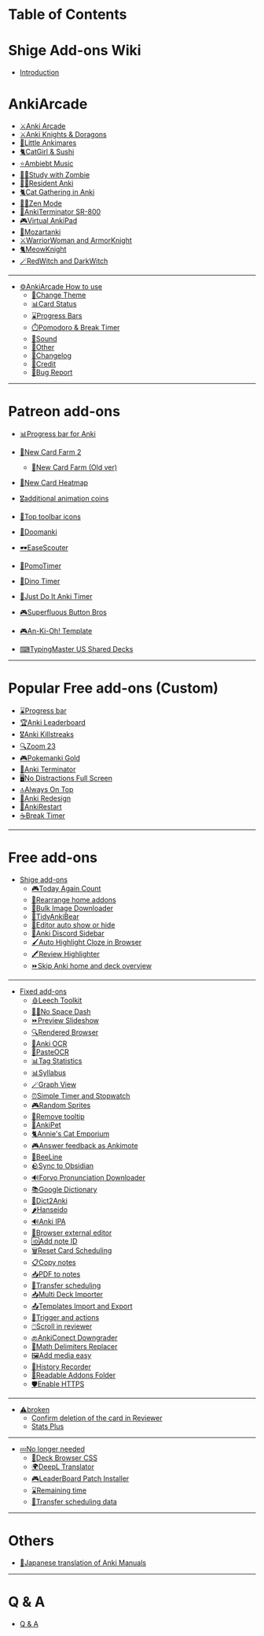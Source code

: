 # Table of Contents

# Shige Add-ons Wiki

- [Introduction](intro.md)

# AnkiArcade

- [⚔️️Anki Arcade](AnkiArcade/Home.md)
  <!-- - [🎮️Anki Arcade Themes](AnkiArcade/themes/00-index.md) -->
- [⚔️Anki Knights & Doragons](AnkiArcade/themes/01-anki-knights--doragons.md)
- [💎Little Ankimares](AnkiArcade/themes/02-little-ankimares.md)
- [🐈CatGirl & Sushi](AnkiArcade/themes/03-catgirl--sushi.md)
- [⭐Ambiebt Music](AnkiArcade/themes/04-ambiebt-music.md)
- [🧟‍♀Study with Zombie](AnkiArcade/themes/05-study-with-zombie.md)
- [🧟‍♀Resident Anki](AnkiArcade/themes/06-resident-anki.md)
- [🐈️Cat Gathering in Anki](AnkiArcade/themes/07-️cat-gathering-in-anki.md)
- [🧘‍♀️Zen Mode](AnkiArcade/themes/08-️zen-mode.md)
- [🤖AnkiTerminator SR-800](AnkiArcade/themes/09-ankiterminator-sr-800.md)
- [🎮Virtual AnkiPad](AnkiArcade/themes/10-virtual-ankipad.md)
- [🎵Mozartanki](AnkiArcade/themes/11-mozartanki.md)
- [⚔️WarriorWoman and ArmorKnight](AnkiArcade/themes/12-warriorwoman.md)
- [🐈MeowKnight](AnkiArcade/themes/13-meowknight.md)
- [🪄RedWitch and DarkWitch](AnkiArcade/themes/14-redwitch.md)

---
- [⚙️AnkiArcade How to use](AnkiArcade/how-to-use.md)
  - [🎨Change Theme](AnkiArcade/02.-Change-Theme.md)
  - [📊Card Status](AnkiArcade/03.-Card-status.md)
  - [⌛️Progress Bars](AnkiArcade/04.-Progress-Bars.md)
  - [⏱️Pomodoro & Break Timer](AnkiArcade/05.-Pomodoro-&-Break-Timer.md)
  - [🎵Sound](AnkiArcade/06.-Sound.md)
  - [📂Other](AnkiArcade/08.-Other.md)
  - [📝Changelog](AnkiArcade/09.-Changelog.md)
  - [💖Credit](AnkiArcade/98.-Credit.md)
  - [🚨Bug Report](AnkiArcade/99.-Bug-Report.md)

---
# Patreon add-ons
- [📊Progress bar for Anki](progress-bar-for-anki.md)
<!-- - [🌱New Card Farm](new-card-farm/new-card-farm.md) -->
- [🌱New Card Farm 2](new-card-farm/new-card-farm-02.md)
  - [🌱New Card Farm (Old ver)](new-card-farm/new-card-farm-01.md)

- [📅New Card Heatmap](new-card-heatmap.md)
- [🎖️additional animation coins](additional-animation-coins.md)
- [🎨Top toolbar icons](top-toolbar-icons.md)
- [🔫Doomanki](doomanki.md)
- [🕶️EaseScouter](easescouter.md)
- [🍅PomoTimer](pomotimer.md)<!--🟢-->
- [🦖Dino Timer](dino-timer.md)
- [🍅Just Do It Anki Timer](just-anki-timer.md)
- [🎮Superfluous Button Bros](superfluous-button-bros.md)

- [🎮An-Ki-Oh! Template](an-ki-oh.md)
- [⌨TypingMaster US Shared Decks](typingmaster-us-keyboard.md)

---

# Popular Free add-ons (Custom)
- [⌛️Progress bar](progress-bar.md)
- [🏆Anki Leaderboard](anki-leaderboard.md)
- [🎖️Anki Killstreaks](anki-killstreaks.md)
- [🔍Zoom 23](zoom-23.md)
- [🎮Pokemanki Gold](pokemanki-gold.md)
- [🤖Anki Terminator](AnkiTerminator/anki_terminator_00.md)
- [🖥️No Distractions Full Screen](no-distractions-full-screen.md)
- [🔝Always On Top](always-on-top.md)
- [🎨Anki Redesign](anki-redesign.md)
- [🔂AnkiRestart](ankirestart.md)
- [☕Break Timer](break-timer.md)

---

# Free add-ons

- [Shige add-ons]()
  - [🎮Today Again Count](today-again-count.md)
  - [📌Rearrange home addons](rearrange-home-addons.md)
  - [🦾Bulk Image Downloader](bulk-image-downloader.md)
  - [🐻TidyAnkiBear](tidyankibear.md)
  - [📝Editor auto show or hide](editor-auto-show-or-hide.md)
  - [📱Anki Discord Sidebar](anki-discord-sidebar.md)
  - [🖌️Auto Highlight Cloze in Browser](auto-highlight-cloze-in-browser.md)
  - [🖍️Review Highlighter](review-highlighter.md)
  - [⏩️Skip Anki home and deck overview](skip-anki-home-and-deck-overview.md)

---

- [Fixed add-ons]()
  - [🩸Leech Toolkit]()
  - [🏃🏻No Space Dash]()
  - [⏩Preview Slideshow]()
  - [🔍Rendered Browser]()
  - [📸Anki OCR]()
  - [📸PasteOCR]()
  - [📊Tag Statistics]()
  - [📊Syllabus]()
  - [🪄Graph View]()
  - [⏰️Simple Timer and Stopwatch]()
  - [🎮Random Sprites]()
  - [👻Remove tooltip]()
  - [🐤AnkiPet]()
  - [🐈️Annie's Cat Emporium]()
  - [🎮️Answer feedback as Ankimote]()
  - [🐝BeeLine]()
  - [🪨Sync to Obsidian]()
  - [🔊Forvo Pronunciation Downloader]()
  - [📚Google Dictionary]()
  - [🐼Dict2Anki]()
  - [🌶️Hanseido]()
  - [🔊Anki IPA]()
  - [📝Browser external editor]()
  - [🆔Add note ID]()
  - [🗑️Reset Card Scheduling]()
  - [📋Copy notes]()
  - [📥PDF to notes]()
  - [🚚Transfer scheduling]()
  - [📥Multi Deck Importer]()
  - [📤Templates Import and Export]()
  - [🔗Trigger and actions]()
  - [🖱️Scroll in reviewer]()
  - [🔙AnkiConect Downgrader]()
  - [🧮Math Delimiters Replacer]()
  - [🖼️Add media easy]()
  - [💾History Recorder]()
  - [📂Readable Addons Folder]()
  - [🛡️Enable HTTPS]()

---
- [⚠️broken]()
  - [Confirm deletion of the card in Reviewer]()
  - [Stats Plus]()

---

- [💤No longer needed]()
  - [🎨Deck Browser CSS]()
  - [🌍DeepL Translator]()
  - [🎮️LeaderBoard Patch Installer]()
  - [⌛️Remaining time]()
  - [🚚Transfer scheduling data]()

---

# Others
- [📖Japanese translation of Anki Manuals](anki_manuals_jp.md)

---

# Q & A
- [Q & A]()




<!-- 

# Free add-ons (by Shige)

- [🤖Anki Terminator](AnkiTerminator/anki_terminator_00.md)
- [☕Break Timer](break-timer.md)
- [🔂AnkiRestart](ankirestart.md)
- [🎮Today Again Count](today-again-count.md)
- [🦾Bulk Image Downloader](bulk-image-downloader.md)
- [🐻TidyAnkiBear](tidyankibear.md)
- [📌Rearrange home addons](rearrange-home-addons.md)
- [📱Anki Discord Sidebar](anki-discord-sidebar.md)
- [🖌️Auto Highlight Cloze in Browser](auto-highlight-cloze-in-browser.md)
- [🖍️Review Highlighter](review-highlighter.md)
- [⏩️Skip Anki home and deck overview](skip-anki-home-and-deck-overview.md)


# Popular Free add-ons(Custom)
- [🎮Progress bar](progress-bar.md)
- [🏆Anki Leaderboard](anki-leaderboard.md)
- [🎮Anki Killstreaks](anki-killstreaks.md)
- [🎮Pokemanki Gold](pokemanki-gold.md)
- [🖥️No Distractions Full Screen](no-distractions-full-screen.md)
- [🎨Anki Redesign](anki-redesign.md)
- [🔝Always On Top](always-on-top.md)
- [🔍Zoom 23](zoom-23.md)


# Fixed Free add-ons

- [🩸Leech Toolkit](leech-toolkit.md)
- [🏃🏻No Space Dash](no-space-dash.md)
- [⏩Preview Slideshow](preview-slideshow.md)
- [🔍Rendered Browser](rendered-browser.md)
- [📸Anki OCR](anki-ocr.md)
- [📸PasteOCR](pasteocr.md)
- [📊Tag Statistics](tag-statistics.md)
- [📊Syllabus](syllabus.md)
- [🪄Graph View](graph-view.md)
- [⏰️Simple Timer and Stopwatch](simple-timer-and-stopwatch.md)
- [🎮Random Sprites](random-sprites.md)
- [👻Remove tooltip](remove-tooltip.md)
- [🐤AnkiPet](ankipet.md)
- [🐈️Annie's Cat Emporium](annies-cat-emporium.md)
- [🐝BeeLine](beeline.md)
- [🪨Sync to Obsidian](sync-to-obsidian.md)
- [🔊Forvo Pronunciation Downloader](forvo-pronunciation-downloader.md)
- [📚Google Dictionary](google-dictionary.md)
- [🐼Dict2Anki](dict2anki.md)
- [🌶️Hanseido](hanseido.md)
- [🔊Anki IPA](anki-ipa.md)
- [📝Browser external editor](browser-external-editor.md)
- [🆔Add note ID](add-note-id.md)
- [🗑️Reset Card Scheduling](reset-card-scheduling.md)
- [📋Copy notes](copy-notes.md)
- [📥PDF to notes](pdf-to-notes.md)
- [📥Multi Deck Importer](multi-deck-importer.md)
- [📤Templates Import and Export](templates-import-and-export.md)
- [🔗Trigger and actions](trigger-and-actions.md)
- [🖱️Scroll in reviewer](scroll-in-reviewer.md)
- [🔙AnkiConect Downgrader](ankiconect-downgrader.md)
- [🧮Math Delimiters Replacer](math-delimiters-replacer.md)
- [🖼️Add media easy](add-media-easy.md)
- [💾History Recorder](history-recorder.md)
- [📂Readable Addons Folder](readable-addons-folder.md)
- [🛡️Enable HTTPS](enable-https.md)

# No longer needed
- [🎨Deck Browser CSS](deck-browser-css.md)
- [🌍DeepL Translator](deepl-translator.md)
- [🎮️LeaderBoard Patch Installer](leaderboard-patch-installer.md)
- [⌛️Remaining time](remaining-time.md)
- [🚚Transfer scheduling data](transfer-scheduling-data.md)

# Others
- [📖Japanese translation of Anki Manuals](anki_manuals_jp.md)

# Q & A
- [Q & A](q--a.md)


 -->
